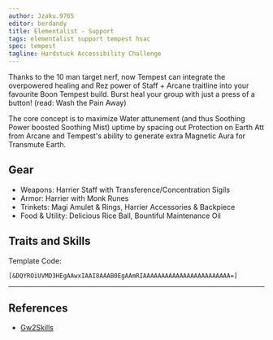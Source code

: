 ```yaml
---
author: Jzaku.9765
editor: berdandy
title: Elementalist - Support
tags: elementalist support tempest hsac
spec: tempest
tagline: Hardstuck Accessibility Challenge
---
```


Thanks to the 10 man target nerf, now Tempest can integrate the overpowered healing and Rez power of Staff + Arcane traitline into your favourite Boon Tempest build. Burst heal your group with just a press of a button! (read: Wash the Pain Away)

The core concept is to maximize Water attunement (and thus Soothing Power boosted Soothing Mist) uptime by spacing out Protection on Earth Att from Arcane and Tempest's ability to generate extra Magnetic Aura for Transmute Earth. 

## Gear

- Weapons: Harrier Staff with Transference/Concentration Sigils
- Armor: Harrier with Monk Runes
- Trinkets: Magi Amulet & Rings, Harrier Accessories & Backpiece
- Food & Utility: Delicious Rice Ball, Bountiful Maintenance Oil

## Traits and Skills

Template Code:

`[&DQYROiUVMD3HEgAAwxIAAI8AAAB0EgAAmRIAAAAAAAAAAAAAAAAAAAAAAAA=]`

---

<div
  data-armory-embed='skills'
  data-armory-ids='29535,30662,5570,30432,29968'
>
</div>
<div
  data-armory-embed='specializations'
  data-armory-ids='17,37,48'
  data-armory-17-traits='363,358,2028'
  data-armory-37-traits='253,265,238'
  data-armory-48-traits='1952,2015,1986'
>
</div>
<script async src='https://unpkg.com/armory-embeds@^0.x.x/armory-embeds.js'></script>



## References

- [Gw2Skills](http://gw2skills.net/editor/?PGQAYlRwWYYsGWJm0XVteA-zRRYQBdoGFc4lR1FQ6JgvzifbWA-e)
